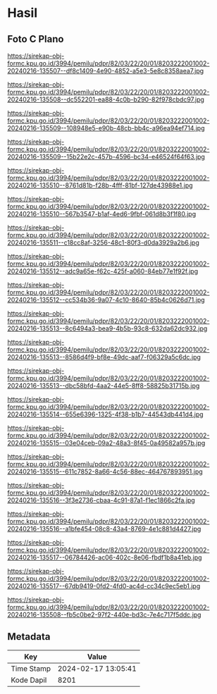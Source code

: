 # Hasil

## Foto C Plano

https://sirekap-obj-formc.kpu.go.id/3994/pemilu/pdpr/82/03/22/20/01/8203222001002-20240216-135507--df8c1409-4e90-4852-a5e3-5e8c8358aea7.jpg

https://sirekap-obj-formc.kpu.go.id/3994/pemilu/pdpr/82/03/22/20/01/8203222001002-20240216-135508--dc552201-ea88-4c0b-b290-82f978cbdc97.jpg

https://sirekap-obj-formc.kpu.go.id/3994/pemilu/pdpr/82/03/22/20/01/8203222001002-20240216-135509--108948e5-e90b-48cb-bb4c-a96ea94ef714.jpg

https://sirekap-obj-formc.kpu.go.id/3994/pemilu/pdpr/82/03/22/20/01/8203222001002-20240216-135509--15b22e2c-457b-4596-bc34-e46524f64f63.jpg

https://sirekap-obj-formc.kpu.go.id/3994/pemilu/pdpr/82/03/22/20/01/8203222001002-20240216-135510--8761d81b-f28b-4fff-81bf-127de43988e1.jpg

https://sirekap-obj-formc.kpu.go.id/3994/pemilu/pdpr/82/03/22/20/01/8203222001002-20240216-135510--567b3547-b1af-4ed6-9fbf-061d8b3f1f80.jpg

https://sirekap-obj-formc.kpu.go.id/3994/pemilu/pdpr/82/03/22/20/01/8203222001002-20240216-135511--c18cc8af-3256-48c1-80f3-d0da3929a2b6.jpg

https://sirekap-obj-formc.kpu.go.id/3994/pemilu/pdpr/82/03/22/20/01/8203222001002-20240216-135512--adc9a65e-f62c-425f-a060-84eb77e1f92f.jpg

https://sirekap-obj-formc.kpu.go.id/3994/pemilu/pdpr/82/03/22/20/01/8203222001002-20240216-135512--cc534b36-9a07-4c10-8640-85b4c0626d71.jpg

https://sirekap-obj-formc.kpu.go.id/3994/pemilu/pdpr/82/03/22/20/01/8203222001002-20240216-135513--8c6494a3-bea9-4b5b-93c8-632da62dc932.jpg

https://sirekap-obj-formc.kpu.go.id/3994/pemilu/pdpr/82/03/22/20/01/8203222001002-20240216-135513--8586d4f9-bf8e-49dc-aaf7-f06329a5c6dc.jpg

https://sirekap-obj-formc.kpu.go.id/3994/pemilu/pdpr/82/03/22/20/01/8203222001002-20240216-135513--dbc58bfd-4aa2-44e5-8ff8-58825b31715b.jpg

https://sirekap-obj-formc.kpu.go.id/3994/pemilu/pdpr/82/03/22/20/01/8203222001002-20240216-135514--655e6396-1325-4f38-b1b7-44543db441d4.jpg

https://sirekap-obj-formc.kpu.go.id/3994/pemilu/pdpr/82/03/22/20/01/8203222001002-20240216-135515--03e04ceb-09a2-48a3-8f45-0a49582a957b.jpg

https://sirekap-obj-formc.kpu.go.id/3994/pemilu/pdpr/82/03/22/20/01/8203222001002-20240216-135515--611c7852-8a66-4c56-88ec-464767893951.jpg

https://sirekap-obj-formc.kpu.go.id/3994/pemilu/pdpr/82/03/22/20/01/8203222001002-20240216-135516--3f3e2736-cbaa-4c91-87a1-f1ec1866c2fa.jpg

https://sirekap-obj-formc.kpu.go.id/3994/pemilu/pdpr/82/03/22/20/01/8203222001002-20240216-135516--a1bfe454-08c8-43a4-8769-4e1c881d4427.jpg

https://sirekap-obj-formc.kpu.go.id/3994/pemilu/pdpr/82/03/22/20/01/8203222001002-20240216-135517--06784426-ac06-402c-8e06-fbdf1b8a41eb.jpg

https://sirekap-obj-formc.kpu.go.id/3994/pemilu/pdpr/82/03/22/20/01/8203222001002-20240216-135517--67db9419-0fd2-4fd0-ac4d-cc34c9ec5eb1.jpg

https://sirekap-obj-formc.kpu.go.id/3994/pemilu/pdpr/82/03/22/20/01/8203222001002-20240216-135508--fb5c0be2-97f2-440e-bd3c-7e4c717f5ddc.jpg


## Metadata

| Key        | Value               |
| ---------- | ------------------- |
| Time Stamp | 2024-02-17 13:05:41 |
| Kode Dapil | 8201                |



